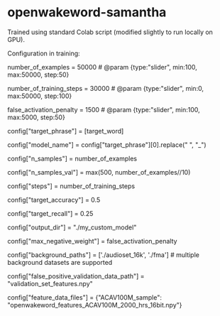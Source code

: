 # openwakeword-samantha

Trained using standard Colab script (modified slightly to run locally on GPU).

Configuration in training:

number_of_examples = 50000 # @param {type:"slider", min:100, max:50000, step:50}

number_of_training_steps = 30000  # @param {type:"slider", min:0, max:50000, step:100}

false_activation_penalty = 1500  # @param {type:"slider", min:100, max:5000, step:50}

config["target_phrase"] = [target_word]

config["model_name"] = config["target_phrase"][0].replace(" ", "_")

config["n_samples"] = number_of_examples

config["n_samples_val"] = max(500, number_of_examples//10)

config["steps"] = number_of_training_steps

config["target_accuracy"] = 0.5

config["target_recall"] = 0.25

config["output_dir"] = "./my_custom_model"

config["max_negative_weight"] = false_activation_penalty

config["background_paths"] = ['./audioset_16k', './fma']  # multiple background datasets are supported

config["false_positive_validation_data_path"] = "validation_set_features.npy"

config["feature_data_files"] = {"ACAV100M_sample": "openwakeword_features_ACAV100M_2000_hrs_16bit.npy"}
